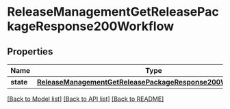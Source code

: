 # ReleaseManagementGetReleasePackageResponse200Workflow

## Properties
Name | Type | Description | Notes
------------ | ------------- | ------------- | -------------
**state** | [**ReleaseManagementGetReleasePackageResponse200WorkflowState**](ReleaseManagementGetReleasePackageResponse200WorkflowState.md) |  | [optional] 

[[Back to Model list]](../README.md#documentation-for-models) [[Back to API list]](../README.md#documentation-for-api-endpoints) [[Back to README]](../README.md)


